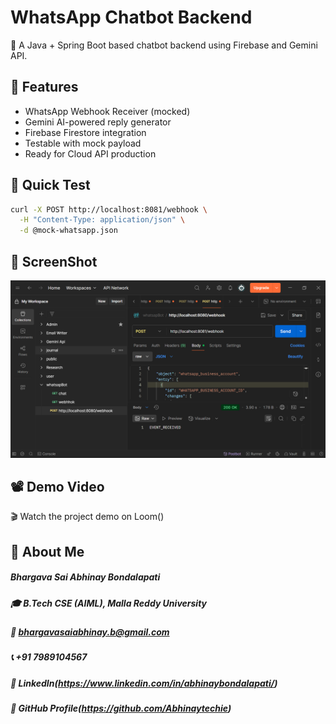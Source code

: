 # WhatsApp Chatbot Backend

🚀 A Java + Spring Boot based chatbot backend using Firebase and Gemini API.

## 🔧 Features

- WhatsApp Webhook Receiver (mocked)
- Gemini AI-powered reply generator
- Firebase Firestore integration
- Testable with mock payload
- Ready for Cloud API production

## 🧪 Quick Test

```bash
curl -X POST http://localhost:8081/webhook \
  -H "Content-Type: application/json" \
  -d @mock-whatsapp.json
```

## 📸 ScreenShot
![Console Log](img.png)

## 📽️ Demo Video
🎬 Watch the project demo on Loom()

## 🙋 About Me
##### Bhargava Sai Abhinay Bondalapati
##### 🎓 B.Tech CSE (AIML), Malla Reddy University
##### 📧 bhargavasaiabhinay.b@gmail.com
##### 📞 +91 7989104567
##### 🔗 LinkedIn(https://www.linkedin.com/in/abhinaybondalapati/)
##### 📂 GitHub Profile(https://github.com/Abhinaytechie)